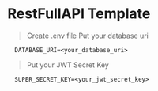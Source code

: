 # RestFullAPI Template

> Create .env file
> Put your database uri
```
  DATABASE_URI=<your_database_uri>
```
> Put your JWT Secret Key
```
  SUPER_SECRET_KEY=<your_jwt_secret_key>
```
